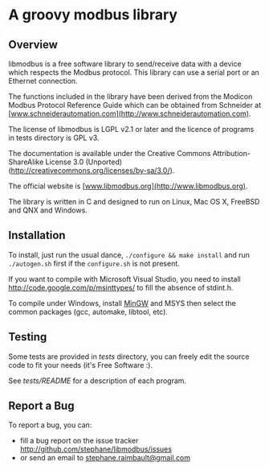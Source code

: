 A groovy modbus library
=======================

Overview
--------

libmodbus is a free software library to send/receive data with a
device which respects the Modbus protocol. This library can use a
serial port or an Ethernet connection.

The functions included in the library have been derived from the
Modicon Modbus Protocol Reference Guide which can be obtained from
Schneider at [www.schneiderautomation.com](http://www.schneiderautomation.com).

The license of libmodbus is LGPL v2.1 or later and the licence of programs in
tests directory is GPL v3.

The documentation is available under the Creative Commons Attribution-ShareAlike
License 3.0 (Unported) (<http://creativecommons.org/licenses/by-sa/3.0/>).

The official website is [www.libmodbus.org](http://www.libmodbus.org).

The library is written in C and designed to run on Linux, Mac OS X, FreeBSD and
QNX and Windows.

Installation
------------

To install, just run the usual dance, `./configure && make install` and run
`./autogen.sh` first if the `configure.sh` is not present.

If you want to compile with Microsoft Visual Studio, you need to install
<http://code.google.com/p/msinttypes/> to fill the absence of stdint.h.

To compile under Windows, install [MinGW](http://www.mingw.org/) and MSYS then
select the common packages (gcc, automake, libtool, etc).

Testing
-------

Some tests are provided in *tests* directory, you can freely edit the source
code to fit your needs (it's Free Software :).

See *tests/README* for a description of each program.

Report a Bug
------------

To report a bug, you can:

* fill a bug report on the issue tracker <http://github.com/stephane/libmodbus/issues>
* or send an email to stephane.raimbault@gmail.com
